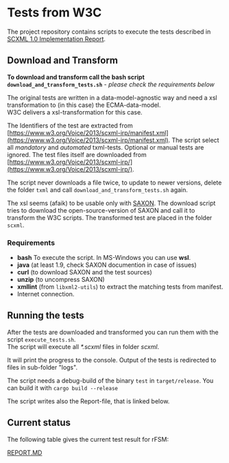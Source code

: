 # Tests from W3C

The project repository contains scripts to execute the tests described in [SCXML 1.0 Implementation Report](https://www.w3.org/Voice/2013/scxml-irp/).

## Download and Transform

__To download and transform call the bash script `download_and_transform_tests.sh`__ - _please check the requirements below_

The original tests are written in a data-model-agnostic way and
need a xsl transformation to (in this case) the ECMA-data-model.<br/>
W3C delivers a xsl-transformation for this case.

The Identifiers of the test are extracted from [https://www.w3.org/Voice/2013/scxml-irp/manifest.xml](https://www.w3.org/Voice/2013/scxml-irp/manifest.xml).
The script select all _mandatory_ and _automated_ txml-tests. Optional or manual tests are ignored.
The test files itself are downloaded from [https://www.w3.org/Voice/2013/scxml-irp/](https://www.w3.org/Voice/2013/scxml-irp/).

The script never downloads a file twice, to update to newer versions,
delete the folder `txml` and call `download_and_transform_tests.sh` again.

The xsl seems (afaik) to be usable only with [SAXON](https://github.com/Saxonica/Saxon-HE). The download script tries to download the open-source-version of SAXON
and call it to transform the W3C scripts. The transformed test are placed in the folder `scxml`.

### Requirements

+ __bash__ To execute the script. In MS-Windows you can use __wsl__.
+ __java__ (at least 1.9, check SAXON documention in case of issues)
+ __curl__ (to download SAXON and the test sources)
+ __unzip__ (to uncompress SAXON)
+ __xmllint__ (from `libxml2-utils`) to extract the matching tests from manifest.
+ Internet connection.

## Running the tests

After the tests are downloaded and transformed you can run them with the script
`execute_tests.sh`. <br/>
The script will execute all _*.scxml_ files in folder _scxml_.

It will print the progress to the console.
Output of the tests is redirected to files in sub-folder "logs".

The script needs a debug-build of the binary `test` in `target/release`.
You can build it with `cargo build --release`

The script writes also the Report-file, that is linked below.

## Current status

The following table gives the current test result for rFSM:

[REPORT.MD](REPORT.MD)

